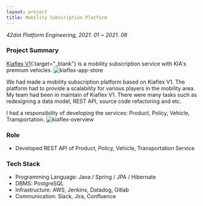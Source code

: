```yaml
---
layout: project
title: Mobility Subscription Platform
---
```

*42dot Platform Engineering, 2021. 01 ~ 2021. 08*

### Project Summary

[Kiaflex V1](https://apps.apple.com/us/app/kiaflex/id1537512016){:target="_blank"} is a mobility subscription service with KIA's premium vehicles.
![kiaflex-app-store]({{site.baseurl}}/images/projects/mobility/project-mobility-kiaflex.webp)

We had made a mobility subscription platform based on Kiaflex V1. The platform had to provide a scalability for various players in the mobility area. My team had been in maintain of Kiaflex V1. There were many tasks such as redesigning a data model, REST API, source code refactoring and etc. 

I had a responsibility of developing the services: Product, Policy, Vehicle, Transportation.
![kiaflex-overview]({{site.baseurl}}/images/projects/mobility/project-mobility-subscription-overview.webp)
 

### Role
- Developed REST API of Product, Policy, Vehicle, Transportation Service  

### Tech Stack
- Programming Language: Java / Spring / JPA / Hibernate
- DBMS: PostgreSQL
- Infrastructure: AWS, Jenkins, Datadog, Gitlab
- Communication: Slack, Jira, Confluence
